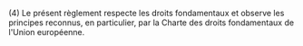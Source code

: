 (4) Le présent règlement respecte les droits fondamentaux et observe les principes reconnus, en particulier, par la Charte des droits fondamentaux de l'Union européenne.